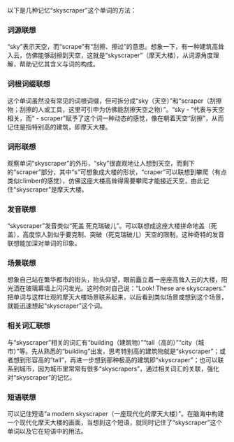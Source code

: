 以下是几种记忆“skyscraper”这个单词的方法：

### 词源联想
“sky”表示天空，而“scrape”有“刮擦、擦过”的意思。想象一下，有一种建筑高耸入云，仿佛能够刮擦到天空，这就是“skyscraper”（摩天大楼），从词源角度理解，帮助记忆其含义与词的构成。

### 词根词缀联想
这个单词虽然没有常见的词根词缀，但可拆分成“sky（天空）”和“scraper（刮擦物；刮擦的人或工具，这里可引申为仿佛能刮擦天空之物）”。“sky - ”代表与天空相关，而“ - scraper”赋予了这个词一种动态的感觉，像在朝着天空“刮擦”，从而记住是指特别高的建筑，即摩天大楼。

### 词形联想
观察单词“skyscraper”的外形，“sky”很直观地让人想到天空，而剩下的“scraper”部分，其中“s”可想象成大楼的形状，“craper”可以联想到攀爬（有点类似climber的感觉），仿佛这座大楼高耸得需要攀爬才能接近天空，由此记住“skyscraper”是摩天大楼。

### 发音联想
“skyscraper”发音类似“死盖 死克瑞破儿”。可以联想成这座大楼拼命地盖（死盖），高度惊人到似乎要克制、突破（死克瑞破儿）天空的限制，这种奇特的发音联想能加深对单词的印象。

### 场景联想
想象自己站在繁华都市的街头，抬头仰望，眼前矗立着一座座高耸入云的大楼，阳光洒在玻璃幕墙上闪闪发光。这时你对自己说：“Look! These are skyscrapers.” 把单词与这样壮观的摩天大楼场景联系起来，以后看到类似场景或想到这个场景，就能迅速想起“skyscraper”这个词。

### 相关词汇联想
与“skyscraper”相关的词汇有“building（建筑物）”“tall（高的）”“city（城市）”等。先从熟悉的“building”出发，思考特别高的建筑物就是“skyscraper”；或者想到形容高的“tall”，再进一步想到那种极高的建筑即“skyscraper”；也可以联系到城市，因为城市里常常有很多“skyscrapers”，通过相关词汇的关联，强化对“skyscraper”的记忆。

### 短语联想
可以记住短语“a modern skyscraper（一座现代化的摩天大楼）”。在脑海中构建一个现代化摩天大楼的画面，当想到这个短语，就同时记住了“skyscraper”这个单词以及它在短语中的用法。 